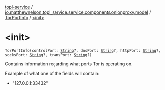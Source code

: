 [topl-service](../../index.md) / [io.matthewnelson.topl_service.service.components.onionproxy.model](../index.md) / [TorPortInfo](index.md) / [&lt;init&gt;](./-init-.md)

# &lt;init&gt;

`TorPortInfo(controlPort: `[`String`](https://kotlinlang.org/api/latest/jvm/stdlib/kotlin/-string/index.html)`?, dnsPort: `[`String`](https://kotlinlang.org/api/latest/jvm/stdlib/kotlin/-string/index.html)`?, httpPort: `[`String`](https://kotlinlang.org/api/latest/jvm/stdlib/kotlin/-string/index.html)`?, socksPort: `[`String`](https://kotlinlang.org/api/latest/jvm/stdlib/kotlin/-string/index.html)`?, transPort: `[`String`](https://kotlinlang.org/api/latest/jvm/stdlib/kotlin/-string/index.html)`?)`

Contains information regarding what ports Tor is operating on.

Example of what one of the fields will contain:

* "127.0.0.1:33432"
